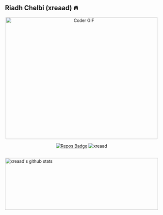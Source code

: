 

<div style="background-image: url('https://raw.githubusercontent.com/xreaad/xreaad/master/download.jpeg'); background-size: cover; background-repeat: no-repeat; background-position: center;">

## Riadh Chelbi (xreaad) :fire:  <br>


<p align="center">

  <img src="https://media.giphy.com/media/SWoSkN6DxTszqIKEqv/giphy.gif" alt="Coder GIF" width="500" height="400">
  
</p>

<div align="center">
  
<!--[![Years Badge](https://badges.pufler.dev/years/xreaad)](https://badges.pufler.dev)-->
[![Repos Badge](https://badges.pufler.dev/repos/xreaad)](https://badges.pufler.dev)
<img src="https://komarev.com/ghpvc/?username=xreaad" alt="xreaad" />

</div>

<br>





<a href="https://github.com/anuraghazra/github-readme-stats">
  <img align="center" width="100%" height="170px" src="https://github-readme-stats.vercel.app/api?username=xreaad&show_icons=true&include_all_commits=true" alt="xreaad's github stats" />

</a>
<br />





</div>
